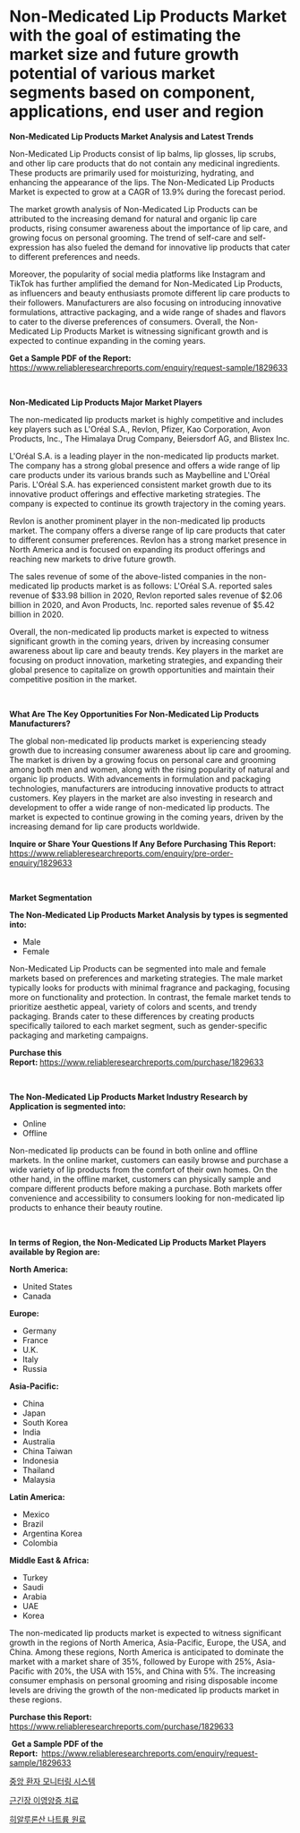 <p><h1>Non-Medicated Lip Products Market with the goal of estimating the market size and future growth potential of various market segments based on component, applications, end user and region</h1></p><p><strong>Non-Medicated Lip Products Market Analysis and Latest Trends</strong></p>
<p><p>Non-Medicated Lip Products consist of lip balms, lip glosses, lip scrubs, and other lip care products that do not contain any medicinal ingredients. These products are primarily used for moisturizing, hydrating, and enhancing the appearance of the lips. The Non-Medicated Lip Products Market is expected to grow at a CAGR of 13.9% during the forecast period.</p><p>The market growth analysis of Non-Medicated Lip Products can be attributed to the increasing demand for natural and organic lip care products, rising consumer awareness about the importance of lip care, and growing focus on personal grooming. The trend of self-care and self-expression has also fueled the demand for innovative lip products that cater to different preferences and needs.</p><p>Moreover, the popularity of social media platforms like Instagram and TikTok has further amplified the demand for Non-Medicated Lip Products, as influencers and beauty enthusiasts promote different lip care products to their followers. Manufacturers are also focusing on introducing innovative formulations, attractive packaging, and a wide range of shades and flavors to cater to the diverse preferences of consumers. Overall, the Non-Medicated Lip Products Market is witnessing significant growth and is expected to continue expanding in the coming years.</p></p>
<p><strong>Get a Sample PDF of the Report:&nbsp;</strong> <a href="https://www.reliableresearchreports.com/enquiry/request-sample/1829633">https://www.reliableresearchreports.com/enquiry/request-sample/1829633</a></p>
<p>&nbsp;</p>
<p><strong>Non-Medicated Lip Products Major Market Players</strong></p>
<p><p>The non-medicated lip products market is highly competitive and includes key players such as L'Oréal S.A., Revlon, Pfizer, Kao Corporation, Avon Products, Inc., The Himalaya Drug Company, Beiersdorf AG, and Blistex Inc. </p><p>L'Oréal S.A. is a leading player in the non-medicated lip products market. The company has a strong global presence and offers a wide range of lip care products under its various brands such as Maybelline and L'Oréal Paris. L'Oréal S.A. has experienced consistent market growth due to its innovative product offerings and effective marketing strategies. The company is expected to continue its growth trajectory in the coming years.</p><p>Revlon is another prominent player in the non-medicated lip products market. The company offers a diverse range of lip care products that cater to different consumer preferences. Revlon has a strong market presence in North America and is focused on expanding its product offerings and reaching new markets to drive future growth.</p><p>The sales revenue of some of the above-listed companies in the non-medicated lip products market is as follows: L'Oréal S.A. reported sales revenue of $33.98 billion in 2020, Revlon reported sales revenue of $2.06 billion in 2020, and Avon Products, Inc. reported sales revenue of $5.42 billion in 2020.</p><p>Overall, the non-medicated lip products market is expected to witness significant growth in the coming years, driven by increasing consumer awareness about lip care and beauty trends. Key players in the market are focusing on product innovation, marketing strategies, and expanding their global presence to capitalize on growth opportunities and maintain their competitive position in the market.</p></p>
<p>&nbsp;</p>
<p><strong>What Are The Key Opportunities For Non-Medicated Lip Products Manufacturers?</strong></p>
<p><p>The global non-medicated lip products market is experiencing steady growth due to increasing consumer awareness about lip care and grooming. The market is driven by a growing focus on personal care and grooming among both men and women, along with the rising popularity of natural and organic lip products. With advancements in formulation and packaging technologies, manufacturers are introducing innovative products to attract customers. Key players in the market are also investing in research and development to offer a wide range of non-medicated lip products. The market is expected to continue growing in the coming years, driven by the increasing demand for lip care products worldwide.</p></p>
<p><strong>Inquire or Share Your Questions If Any Before Purchasing This Report:</strong> <a href="https://www.reliableresearchreports.com/enquiry/pre-order-enquiry/1829633">https://www.reliableresearchreports.com/enquiry/pre-order-enquiry/1829633</a></p>
<p>&nbsp;</p>
<p><strong>Market Segmentation</strong></p>
<p><strong>The Non-Medicated Lip Products Market Analysis by types is segmented into:</strong></p>
<p><ul><li>Male</li><li>Female</li></ul></p>
<p><p>Non-Medicated Lip Products can be segmented into male and female markets based on preferences and marketing strategies. The male market typically looks for products with minimal fragrance and packaging, focusing more on functionality and protection. In contrast, the female market tends to prioritize aesthetic appeal, variety of colors and scents, and trendy packaging. Brands cater to these differences by creating products specifically tailored to each market segment, such as gender-specific packaging and marketing campaigns.</p></p>
<p><strong>Purchase this Report:&nbsp;</strong><a href="https://www.reliableresearchreports.com/purchase/1829633">https://www.reliableresearchreports.com/purchase/1829633</a></p>
<p>&nbsp;</p>
<p><strong>The Non-Medicated Lip Products Market Industry Research by Application is segmented into:</strong></p>
<p><ul><li>Online</li><li>Offline</li></ul></p>
<p><p>Non-medicated lip products can be found in both online and offline markets. In the online market, customers can easily browse and purchase a wide variety of lip products from the comfort of their own homes. On the other hand, in the offline market, customers can physically sample and compare different products before making a purchase. Both markets offer convenience and accessibility to consumers looking for non-medicated lip products to enhance their beauty routine.</p></p>
<p>&nbsp;</p>
<p><strong>In terms of Region, the Non-Medicated Lip Products Market Players available by Region are:</strong></p>
<p>
    <p> <strong> North America: </strong>
        <ul>
            <li>United States</li>
            <li>Canada</li>
        </ul>
        </p> 
    <p> <strong> Europe: </strong>
        <ul>
            <li>Germany</li>
            <li>France</li>
            <li>U.K.</li>
            <li>Italy</li>
            <li>Russia</li>
        </ul>
        </p> 
    <p> <strong> Asia-Pacific: </strong>
        <ul>
            <li>China</li>
            <li>Japan</li>
            <li>South Korea</li>
            <li>India</li>
            <li>Australia</li>
            <li>China Taiwan</li>
            <li>Indonesia</li>
            <li>Thailand</li>
            <li>Malaysia</li>
        </ul>
        </p> 
    <p> <strong> Latin America: </strong>
        <ul>
            <li>Mexico</li>
            <li>Brazil</li>
            <li>Argentina Korea</li>
            <li>Colombia</li>
        </ul>
        </p> 
    <p> <strong> Middle East & Africa: </strong>
        <ul>
            <li>Turkey</li>
            <li>Saudi</li>
            <li>Arabia</li>
            <li>UAE</li>
            <li>Korea</li>
        </ul>
    </p>
    </p>
<p><p>The non-medicated lip products market is expected to witness significant growth in the regions of North America, Asia-Pacific, Europe, the USA, and China. Among these regions, North America is anticipated to dominate the market with a market share of 35%, followed by Europe with 25%, Asia-Pacific with 20%, the USA with 15%, and China with 5%. The increasing consumer emphasis on personal grooming and rising disposable income levels are driving the growth of the non-medicated lip products market in these regions.</p></p>
<p><strong>Purchase this Report: </strong><a href="https://www.reliableresearchreports.com/purchase/1829633">https://www.reliableresearchreports.com/purchase/1829633</a></p>
<p>&nbsp;<strong>Get a Sample PDF of the Report:&nbsp;&nbsp;</strong><a href="https://www.reliableresearchreports.com/enquiry/request-sample/1829633">https://www.reliableresearchreports.com/enquiry/request-sample/1829633</a></p>
<p><strong></strong></p>
<p><p><a href="https://github.com/darrellockm3ytan895656/Market-Research-Report-List-1/blob/main/78926186682.md">중앙 환자 모니터링 시스템</a></p><p><a href="https://github.com/vsr06p4p49/Market-Research-Report-List-1/blob/main/70931836680.md">근긴장 이영양증 치료</a></p><p><a href="https://github.com/Penelolack456456/Market-Research-Report-List-1/blob/main/21126166681.md">히알루론산 나트륨 원료</a></p></p>